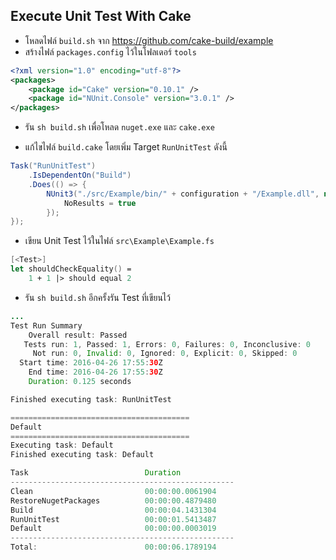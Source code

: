 ## Execute Unit Test With Cake

- โหลดไฟล์ `build.sh` จาก https://github.com/cake-build/example
- สร้างไฟล์ `packages.config` ไว้ในโฟลเดอร์ `tools`

```xml
<?xml version="1.0" encoding="utf-8"?>
<packages>
    <package id="Cake" version="0.10.1" />
    <package id="NUnit.Console" version="3.0.1" />
</packages>
```

- รัน `sh build.sh` เพื่อโหลด `nuget.exe` และ `cake.exe`

- แก้ไขไฟล์ `build.cake` โดยเพิ่ม Target `RunUnitTest` ดังนี้

```csharp
Task("RunUnitTest")
    .IsDependentOn("Build")
    .Does(() => {
        NUnit3("./src/Example/bin/" + configuration + "/Example.dll", new NUnit3Settings {
            NoResults = true
        });
});
```

- เขียน Unit Test ไว้ในไฟล์ `src\Example\Example.fs`

```fsharp
[<Test>]
let shouldCheckEquality() =
    1 + 1 |> should equal 2
```

- รัน `sh build.sh` อีกครั้งรัน Test ที่เขียนไว้

```java
...
Test Run Summary
    Overall result: Passed
   Tests run: 1, Passed: 1, Errors: 0, Failures: 0, Inconclusive: 0
     Not run: 0, Invalid: 0, Ignored: 0, Explicit: 0, Skipped: 0
  Start time: 2016-04-26 17:55:30Z
    End time: 2016-04-26 17:55:30Z
    Duration: 0.125 seconds

Finished executing task: RunUnitTest

========================================
Default
========================================
Executing task: Default
Finished executing task: Default

Task                          Duration
--------------------------------------------------
Clean                         00:00:00.0061904
RestoreNugetPackages          00:00:00.4879480
Build                         00:00:04.1431304
RunUnitTest                   00:00:01.5413487
Default                       00:00:00.0003019
--------------------------------------------------
Total:                        00:00:06.1789194
```
